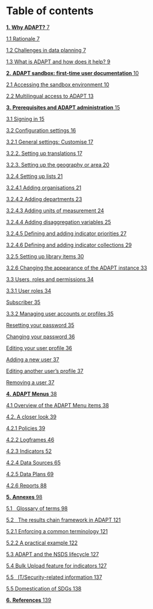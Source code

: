 # Table of contents

[**1.** **Why ADAPT?** 7](#why-adapt)

[1.1 Rationale 7](#rationale)

[1.2 Challenges in data planning 7](#challenges-in-data-planning)

[1.3 What is ADAPT and how does it help?
9](#what-is-adapt-and-how-does-it-help)

[**2.** **ADAPT sandbox: first-time user documentation**
10](#adapt-sandbox-first-time-user-documentation)

[2.1 Accessing the sandbox environment
10](#accessing-the-sandbox-environment)

[2.2 Multilingual access to ADAPT 13](#multilingual-access-to-adapt)

[**3.** **Prerequisites and ADAPT administration**
15](#prerequisites-and-adapt-administration)

[3.1 Signing in 15](#signing-in)

[3.2 Configuration settings 16](#configuration-settings)

[3.2.1 General settings: Customise 17](#general-settings-customise)

[3.2.2. Setting up translations 17](#setting-up-translations)

[3.2.3. Setting up the geography or area
20](#setting-up-the-geography-or-area)

[3.2.4 Setting up lists 21](#setting-up-lists)

[3.2.4.1 Adding organisations 21](#adding-organisations)

[3.2.4.2 Adding departments 23](#adding-departments)

[3.2.4.3 Adding units of measurement 24](#adding-units-of-measurement)

[3.2.4.4 Adding disaggregation variables
25](#adding-disaggregation-variables)

[3.2.4.5 Defining and adding indicator priorities
27](#defining-and-adding-indicator-priorities)

[3.2.4.6 Defining and adding indicator collections
29](#defining-and-adding-indicator-collections)

[3.2.5 Setting up library items 30](#setting-up-library-items)

[3.2.6 Changing the appearance of the ADAPT instance
33](#changing-the-appearance-of-the-adapt-instance)

[3.3 Users, roles and permissions 34](#users-roles-and-permissions)

[3.3.1 User roles 34](#user-roles)

[Subscriber 35](#subscriber)

[3.3.2 Managing user accounts or profiles
35](#managing-user-accounts-or-profiles)

[Resetting your password 35](#resetting-your-password)

[Changing your password 36](#changing-your-password)

[Editing your user profile 36](#editing-your-user-profile)

[Adding a new user 37](#adding-a-new-user)

[Editing another user’s profile 37](#editing-another-users-profile)

[Removing a user 37](#removing-a-user)

[**4.** **ADAPT Menus** 38](#_Toc7208940)

[4.1 Overview of the ADAPT Menu items
38](#overview-of-the-adapt-menu-items)

[4.2. A closer look 39](#a-closer-look)

[4.2.1 Policies 39](#policies)

[4.2.2 Logframes 46](#logframes)

[4.2.3 Indicators 52](#indicators)

[4.2.4 Data Sources 65](#data-sources)

[4.2.5 Data Plans 69](#_Toc7208947)

[4.2.6 Reports 88](#reports)

[**5.** **Annexes** 98](#annexes)

[5.1   Glossary of terms 98](#glossary-of-terms)

[5.2   The results chain framework in ADAPT
121](#the-results-chain-framework-in-adapt)

[5.2.1 Enforcing a common terminology
121](#enforcing-a-common-terminology)

[5.2.2 A practical example 122](#a-practical-example)

[5.3 ADAPT and the NSDS lifecycle 127](#adapt-and-the-nsds-lifecycle)

[5.4 Bulk Upload feature for indicators
127](#bulk-upload-feature-for-indicators)

[5.5   IT/Security-related information
137](#itsecurity-related-information)

[5.5 Domestication of SDGs 138](#domestication-of-sdgs)

[**6.** **References** 139](#references)
